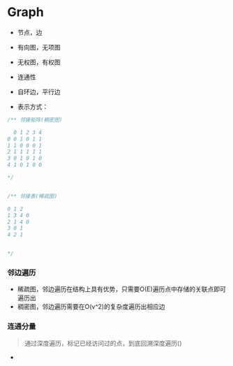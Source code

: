 # Graph

- 节点，边
- 有向图，无项图
- 无权图，有权图
- 连通性
- 自环边，平行边

- 表示方式：
```java
/** 邻接矩阵(稠密图)

  0 1 2 3 4
0 0 1 0 1 1
1 1 0 0 0 1
2 1 1 1 1 1
3 0 1 0 1 0
4 1 0 1 0 0

*/


/** 邻接表(稀疏图)

0 1 2
1 3 4 0
2 1 4 0
3 0 1
4 2 1


*/


```

### 邻边遍历

- 稀疏图，邻边遍历在结构上具有优势，只需要O(E)遍历点中存储的关联点即可遍历出
- 稠密图，邻边遍历需要在O(v^2)的复杂度遍历出相应边 


### 连通分量
> 通过深度遍历，标记已经访问过的点，到底回溯深度遍历()
- 
